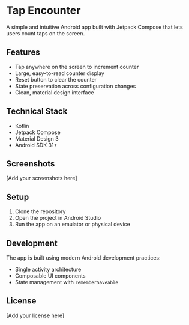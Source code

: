 # Tap Encounter

A simple and intuitive Android app built with Jetpack Compose that lets users count taps on the screen.

## Features

- Tap anywhere on the screen to increment counter
- Large, easy-to-read counter display
- Reset button to clear the counter
- State preservation across configuration changes
- Clean, material design interface

## Technical Stack

- Kotlin
- Jetpack Compose
- Material Design 3
- Android SDK 31+

## Screenshots

[Add your screenshots here]

## Setup

1. Clone the repository
2. Open the project in Android Studio
3. Run the app on an emulator or physical device

## Development

The app is built using modern Android development practices:
- Single activity architecture
- Composable UI components
- State management with `rememberSaveable`

## License

[Add your license here]
